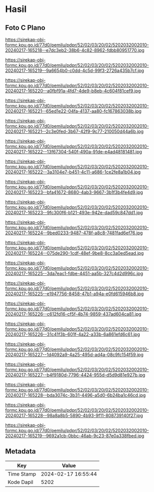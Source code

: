 # Hasil

## Foto C Plano

https://sirekap-obj-formc.kpu.go.id/77d0/pemilu/pdpr/52/02/03/20/02/5202032002010-20240217-165218--e7dc3eb2-38b6-4c82-8962-fdbb80951770.jpg

https://sirekap-obj-formc.kpu.go.id/77d0/pemilu/pdpr/52/02/03/20/02/5202032002010-20240217-165219--9a6654b0-c0dd-4c5d-99f3-2726a435b7cf.jpg

https://sirekap-obj-formc.kpu.go.id/77d0/pemilu/pdpr/52/02/03/20/02/5202032002010-20240217-165220--a0fbf91a-4fd7-4de9-b8eb-4c604f81cef9.jpg

https://sirekap-obj-formc.kpu.go.id/77d0/pemilu/pdpr/52/02/03/20/02/5202032002010-20240217-165221--65ed1e22-04fa-4137-aa80-fc167863038b.jpg

https://sirekap-obj-formc.kpu.go.id/77d0/pemilu/pdpr/52/02/03/20/02/5202032002010-20240217-165221--2c3e0fed-3b67-42f9-9c77-210050d44a6b.jpg

https://sirekap-obj-formc.kpu.go.id/77d0/pemilu/pdpr/52/02/03/20/02/5202032002010-20240217-165222--13f67304-540f-490a-91de-e4ad48181481.jpg

https://sirekap-obj-formc.kpu.go.id/77d0/pemilu/pdpr/52/02/03/20/02/5202032002010-20240217-165222--3a3104e7-b451-4c11-a686-1ce2fe8a1b04.jpg

https://sirekap-obj-formc.kpu.go.id/77d0/pemilu/pdpr/52/02/03/20/02/5202032002010-20240217-165223--bfa41672-8680-4ab3-9667-3b1f3b4fe4d9.jpg

https://sirekap-obj-formc.kpu.go.id/77d0/pemilu/pdpr/52/02/03/20/02/5202032002010-20240217-165223--9fc300f6-b121-493e-942e-dad59c847dd1.jpg

https://sirekap-obj-formc.kpu.go.id/77d0/pemilu/pdpr/52/02/03/20/02/5202032002010-20240217-165224--9bed0233-9487-478f-a8c8-7481fad6ef76.jpg

https://sirekap-obj-formc.kpu.go.id/77d0/pemilu/pdpr/52/02/03/20/02/5202032002010-20240217-165224--075de290-1cdf-48ef-9be8-8cc3a0ed5ead.jpg

https://sirekap-obj-formc.kpu.go.id/77d0/pemilu/pdpr/52/02/03/20/02/5202032002010-20240217-165225--3da7eac1-fdbe-4451-aa5b-327c4d2d996c.jpg

https://sirekap-obj-formc.kpu.go.id/77d0/pemilu/pdpr/52/02/03/20/02/5202032002010-20240217-165225--e1947756-8458-47b1-a94a-e0fd615946b8.jpg

https://sirekap-obj-formc.kpu.go.id/77d0/pemilu/pdpr/52/02/03/20/02/5202032002010-20240217-165226--c612fd16-cf5f-4b74-9859-437ad604ca81.jpg

https://sirekap-obj-formc.kpu.go.id/77d0/pemilu/pdpr/52/02/03/20/02/5202032002010-20240217-165226--31c41f3b-601f-4a22-a33b-6a861efd6c61.jpg

https://sirekap-obj-formc.kpu.go.id/77d0/pemilu/pdpr/52/02/03/20/02/5202032002010-20240217-165227--1d4092a9-4a25-495d-ad4a-08c9fc154f59.jpg

https://sirekap-obj-formc.kpu.go.id/77d0/pemilu/pdpr/52/02/03/20/02/5202032002010-20240217-165227--b4f9180d-7796-4424-955d-d5d9d81e927b.jpg

https://sirekap-obj-formc.kpu.go.id/77d0/pemilu/pdpr/52/02/03/20/02/5202032002010-20240217-165228--bda3074c-3b31-4496-a5d0-6b24ba1c46cd.jpg

https://sirekap-obj-formc.kpu.go.id/77d0/pemilu/pdpr/52/02/03/20/02/5202032002010-20240217-165228--98a8a8b5-5890-4b93-9f11-808739140f27.jpg

https://sirekap-obj-formc.kpu.go.id/77d0/pemilu/pdpr/52/02/03/20/02/5202032002010-20240217-165219--9692a1cb-0bbc-46ab-9c23-87e0a338fbed.jpg


## Metadata

| Key        | Value               |
| ---------- | ------------------- |
| Time Stamp | 2024-02-17 16:55:44 |
| Kode Dapil | 5202                |



